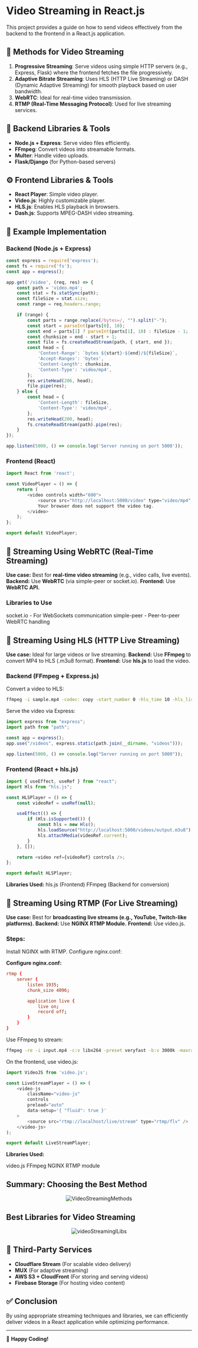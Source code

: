 # Video Streaming in React.js

This project provides a guide on how to send videos effectively from the backend to the frontend in a React.js application.

## 📌 Methods for Video Streaming

1. **Progressive Streaming**: Serve videos using simple HTTP servers (e.g., Express, Flask) where the frontend fetches the file progressively.
2. **Adaptive Bitrate Streaming**: Uses HLS (HTTP Live Streaming) or DASH (Dynamic Adaptive Streaming) for smooth playback based on user bandwidth.
3. **WebRTC**: Ideal for real-time video transmission.
4. **RTMP (Real-Time Messaging Protocol)**: Used for live streaming services.

## 🔧 Backend Libraries & Tools

- **Node.js + Express**: Serve video files efficiently.
- **FFmpeg**: Convert videos into streamable formats.
- **Multer**: Handle video uploads.
- **Flask/Django** (for Python-based servers)

## ⚙️ Frontend Libraries & Tools

- **React Player**: Simple video player.
- **Video.js**: Highly customizable player.
- **HLS.js**: Enables HLS playback in browsers.
- **Dash.js**: Supports MPEG-DASH video streaming.

## 🚀 Example Implementation

### Backend (Node.js + Express)
```js
const express = require('express');
const fs = require('fs');
const app = express();

app.get('/video', (req, res) => {
    const path = 'video.mp4';
    const stat = fs.statSync(path);
    const fileSize = stat.size;
    const range = req.headers.range;

    if (range) {
        const parts = range.replace(/bytes=/, "").split("-");
        const start = parseInt(parts[0], 10);
        const end = parts[1] ? parseInt(parts[1], 10) : fileSize - 1;
        const chunksize = end - start + 1;
        const file = fs.createReadStream(path, { start, end });
        const head = {
            'Content-Range': `bytes ${start}-${end}/${fileSize}`,
            'Accept-Ranges': 'bytes',
            'Content-Length': chunksize,
            'Content-Type': 'video/mp4',
        };
        res.writeHead(206, head);
        file.pipe(res);
    } else {
        const head = {
            'Content-Length': fileSize,
            'Content-Type': 'video/mp4',
        };
        res.writeHead(200, head);
        fs.createReadStream(path).pipe(res);
    }
});

app.listen(5000, () => console.log('Server running on port 5000'));
```

### Frontend (React)
```js
import React from 'react';

const VideoPlayer = () => {
    return (
        <video controls width="600">
            <source src="http://localhost:5000/video" type="video/mp4" />
            Your browser does not support the video tag.
        </video>
    );
};

export default VideoPlayer;
```

## 🚀 Streaming Using WebRTC (Real-Time Streaming)
**Use case:** Best for **real-time video streaming** (e.g., video calls, live events).
**Backend:** Use **WebRTC** (via simple-peer or socket.io).
**Frontend:** Use **WebRTC API.**
### Libraries to Use
socket.io - For WebSockets communication
simple-peer - Peer-to-peer WebRTC handling

## 🚀 Streaming Using HLS (HTTP Live Streaming)
**Use case:** Ideal for large videos or live streaming.
**Backend:** Use **FFmpeg** to convert MP4 to HLS (.m3u8 format).
**Frontend:** Use **hls.js** to load the video.

### Backend (FFmpeg + Express.js)
Convert a video to HLS:
```bash
ffmpeg -i sample.mp4 -codec: copy -start_number 0 -hls_time 10 -hls_list_size 0 -f hls output.m3u8
```
Serve the video via Express:

```javascript
import express from "express";
import path from "path";

const app = express();
app.use("/videos", express.static(path.join(__dirname, "videos")));

app.listen(5000, () => console.log("Server running on port 5000"));

```
### Frontend (React + hls.js)
```javascript
import { useEffect, useRef } from "react";
import Hls from "hls.js";

const HLSPlayer = () => {
    const videoRef = useRef(null);

    useEffect(() => {
        if (Hls.isSupported()) {
            const hls = new Hls();
            hls.loadSource("http://localhost:5000/videos/output.m3u8");
            hls.attachMedia(videoRef.current);
        }
    }, []);

    return <video ref={videoRef} controls />;
};

export default HLSPlayer;
```
**Libraries Used:**
hls.js (Frontend)
FFmpeg (Backend for conversion)

## 🚀 Streaming Using RTMP (For Live Streaming)
**Use case:** Best for **broadcasting live streams (e.g., YouTube, Twitch-like platforms).**
**Backend:** Use **NGINX RTMP Module.**
**Frontend:** Use video.js.
### Steps:
Install NGINX with RTMP.
Configure nginx.conf:

**Configure nginx.conf:**
```conf
rtmp {
    server {
        listen 1935;
        chunk_size 4096;

        application live {
            live on;
            record off;
        }
    }
}
```
Use FFmpeg to stream:
```bash
ffmpeg -re -i input.mp4 -c:v libx264 -preset veryfast -b:v 3000k -maxrate 3000k -bufsize 6000k -c:a aac -b:a 128k -f flv rtmp://localhost/live/stream
```
On the frontend, use video.js:
```javascript
import VideoJS from 'video.js';

const LiveStreamPlayer = () => (
    <video-js
        className="video-js"
        controls
        preload="auto"
        data-setup='{ "fluid": true }'
    >
        <source src="rtmp://localhost/live/stream" type="rtmp/flv" />
    </video-js>
);

export default LiveStreamPlayer;
```
**Libraries Used:**

video.js
FFmpeg
NGINX RTMP module

## Summary: Choosing the Best Method
<p align="center">
  <img src="./assests/VideoStreamingMethods.png" alt="VideoStreamingMethods" />
</p>

## Best Libraries for Video Streaming
<p align="center">
  <img src="./assests/videoStreaminglLibs.png" alt="videoStreaminglLibs" />
</p>

## 📌 Third-Party Services
- **Cloudflare Stream** (For scalable video delivery)
- **MUX** (For adaptive streaming)
- **AWS S3 + CloudFront** (For storing and serving videos)
- **Firebase Storage** (For hosting video content)

## ✅ Conclusion

By using appropriate streaming techniques and libraries, we can efficiently deliver videos in a React application while optimizing performance.

---
🚀 **Happy Coding!**
